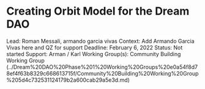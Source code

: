 # Creating Orbit Model for the Dream DAO

Lead: Roman Messali, armando garcia vivas
Context: Add Armando Garcia Vivas here and QZ for support
Deadline: February 6, 2022
Status: Not started
Support: Arman / Karl
Working Group(s): Community Building Working Group (../Dream%20DAO%20Phase%201%20Working%20Groups%20e0a54f8d78ef4f63b8329c668613715f/Community%20Building%20Working%20Group%205d4c732531124179b2a600cab29a5e3d.md)